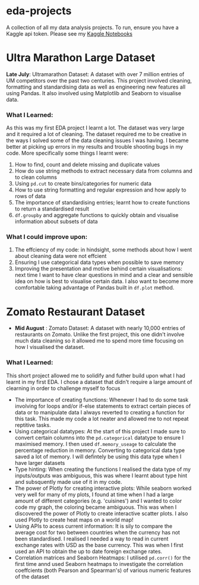 # eda-projects

A collection of all my data analysis projects. To run, ensure you have a Kaggle api token. Please see my [Kaggle Notebooks](https://www.kaggle.com/lizzywhite1/code)
# Ultra Marathon Large Dataset
**Late July**: Ultramarathon Dataset: A dataset with over 7 million entries of UM competitors over the past two centuries. This project involved cleaning, formatting and standardising data as well as engineering new features all using Pandas. It also involved using Matplotlib and Seaborn to visualise data.
### What I Learned: 
As this was my first EDA project I learnt a lot. The dataset was very large and it required a lot of cleaning. The dataset required me to be creative in the ways I solved some of the data cleaning issues I was having. I became better at picking up errors in my results and trouble shooting bugs in my code. More specifically some things I learnt were: 
  1. How to find, count and delete missing and duplicate values
  2. How do use string methods to extract necessary data from columns and to clean columns
  3. Using `pd.cut` to create bins/categories for numeric data
  4. How to use string formatting and regular expression and how apply to rows of data
  5. The importance of standardising entries; learnt how to create functions to return a standardised result
  6. `df.groupby` and aggregate functions to quickly obtain and visualise information about subsets of data
### What I could improve upon: 
  1. The effciency of my code: in hindsight, some methods about how I went about cleaning data were not effcient
  2. Ensuring I use categorical data types when possible to save memory
  3. Improving the presentation and motive behind certain visualisations: next time I want to have clear questions in mind and a clear and sensible idea on how is best to visualise certain data. I also want to become more comfortable taking advantage of Pandas built in `df.plot` method.
# Zomato Restaurant Dataset
- **Mid August** : Zomato Dataset: A dataset with nearly 10,000 entries of restaurants on Zomato. Unlike the first project, this one didn't involve much data cleaning so it allowed me to spend more time focusing on how I visualised the dataset.  
### What I Learned: 
This short project allowed me to solidify and futher build upon what I had learnt in my first EDA. I chose a dataset that didn't require a large amount of clearning in order to challenge myself to focus 
- The importance of creating functions: Whenever I had to do some task involving for loops and/or if-else statements to extract certain pieces of data or to manipulate data I always reverted to creating a function for this task. This made my code a lot neater and allowed me to not repeat reptitive tasks.
- Using categorical datatypes: At the start of this project I made sure to convert certain columns into the `pd.categorical` datatype to ensure I maximised memory. I then used `df.memory_useage` to calculate the percentage reduction in memory. Converting to categorical data type saved a lot of memory. I will defintely be using this data type when I have larger datasets
- Type hinting: When creating the functions I realised the data type of my inputs/outputs was ambiguous, this was where I learnt about type hint and subsquently made use of it in my code.
- The power of Plotly for creating interactive plots: While seaborn worked very well for many of my plots, I found at time when I had a large amount of different categories (e.g. 'cuisines') and I wanted to color code my graph, the coloring became ambiguous. This was when I discovered the power of Plotly to create interactive scatter plots. I also used Plotly to create heat maps on a world map!
- Using APIs to acess current information: It is sily to compare the average cost for two between countries when the currency has not been standardised. I realised I needed a way to read in current exchange rates with USD as the base currency. This was when I first used an API to obtain the up to date foreign exchange rates.
- Correlation matrices and Seaborn Heatmaps: I utilised `pd.corr()` for the first time annd used Seaborn heatmaps to investigate the correlation coeffcients (both Pearson and Spearman's) of various numeric features of the dataset
